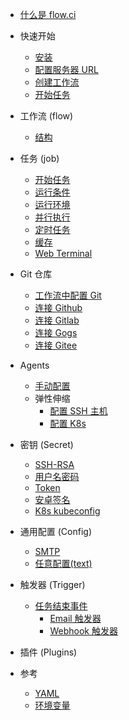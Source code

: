 * [什么是 flow.ci](cn/)

* 快速开始
  * [安装](cn/start/index.md#安装)
  * [配置服务器 URL](cn/start/index.md#配置服务器URL)
  * [创建工作流](cn/start/index.md#创建工作流)
  * [开始任务](cn/start/index.md#开始任务)

* 工作流 (flow)
  * [结构](cn/flow/structure.md)

* 任务 (job)
  * [开始任务](cn/job/start.md)
  * [运行条件](cn/job/condition.md)
  * [运行环境](cn/job/environment.md)
  * [并行执行](cn/job/parallel.md)
  * [定时任务](cn/job/schedule.md)
  * [缓存](cn/job/cache.md)
  * [Web Terminal](cn/job/web_terminal.md)

* Git 仓库
  * [工作流中配置 Git](cn/git/index.md)
  * [连接 Github](cn/git/github.md)
  * [连接 Gitlab](cn/git/gitlab.md)
  * [连接 Gogs](cn/git/gogs.md)
  * [连接 Gitee](cn/git/gitee.md)

* Agents
  * [手动配置](cn/agents/manual.md)
  * 弹性伸缩
    * [配置 SSH 主机](cn/agents/ssh_host.md)
    * [配置 K8s](cn/agents/k8s_host.md)

* 密钥 (Secret)
  * [SSH-RSA](cn/secret/ssh-rsa.md)
  * [用户名密码](cn/secret/auth.md)
  * [Token](cn/secret/token.md)
  * [安卓签名](cn/secret/android_sign.md)
  * [K8s kubeconfig](cn/secret/kubeconfig.md)


* 通用配置 (Config)
  * [SMTP](cn/config/smtp.md)
  * [任意配置(text)](cn/config/freetext.md)

* 触发器 (Trigger)
  * [任务结束事件](cn/trigger/on_job_finish.md)
    - [Email 触发器](cn/trigger/on_job_finish.md#配置-email-触发器)
    - [Webhook 触发器](cn/trigger/on_job_finish.md#配置-webhook-触发器)

* 插件 (Plugins)

* 参考
  * [YAML](cn/yml/reference_v1.md)
  * [环境变量](cn/agents/vars.md)